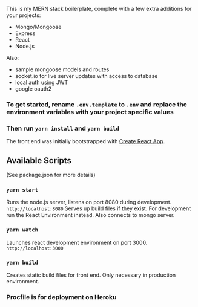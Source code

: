 This is my MERN stack boilerplate, complete with a few extra additions for your projects:
* Mongo/Mongoose
* Express
* React
* Node.js

Also:
* sample mongoose models and routes
* socket.io for live server updates with access to database
* local auth using JWT
* google oauth2

### To get started, rename `.env.template` to `.env` and replace the environment variables with your project specific values

### Then run `yarn install` and `yarn build`


The front end was initially bootstrapped with [Create React App](https://github.com/facebook/create-react-app).

## Available Scripts

(See package.json for more details)

### `yarn start`

Runs the node.js server, listens on port 8080 during development. `http://localhost:8080`
Serves up build files if they exist. For development run the React Environment instead.
Also connects to mongo server.

### `yarn watch`

Launches react development environment on port 3000. `http://localhost:3000`

### `yarn build`

Creates static build files for front end.
Only necessary in production environment.

### Procfile is for deployment on Heroku